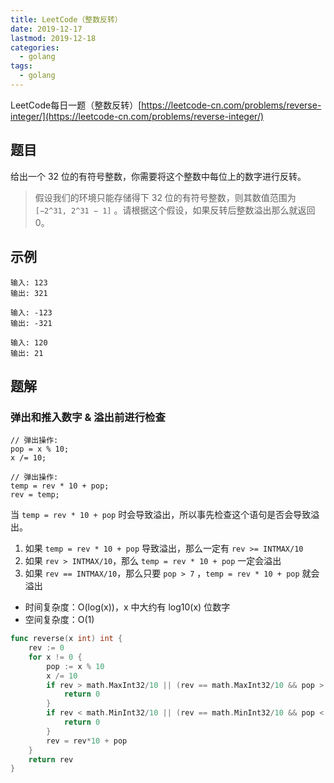 ```yaml
---
title: LeetCode（整数反转）
date: 2019-12-17
lastmod: 2019-12-18
categories:
  - golang
tags:
  - golang
---
```


LeetCode每日一题（整数反转）[https://leetcode-cn.com/problems/reverse-integer/](https://leetcode-cn.com/problems/reverse-integer/)
<!--more-->

## 题目

给出一个 32 位的有符号整数，你需要将这个整数中每位上的数字进行反转。
> 假设我们的环境只能存储得下 32 位的有符号整数，则其数值范围为 `[−2^31, 2^31 − 1]`
。请根据这个假设，如果反转后整数溢出那么就返回 0。

## 示例

```
输入: 123
输出: 321

输入: -123
输出: -321

输入: 120
输出: 21
```

## 题解
### 弹出和推入数字 & 溢出前进行检查
```
// 弹出操作:
pop = x % 10;
x /= 10;

// 弹出操作:
temp = rev * 10 + pop;
rev = temp;
```
当 `temp = rev * 10 + pop` 时会导致溢出，所以事先检查这个语句是否会导致溢出。
1. 如果 `temp = rev * 10 + pop` 导致溢出，那么一定有 `rev >= INTMAX/10`
2. 如果 `rev > INTMAX/10`，那么 `temp = rev * 10 + pop` 一定会溢出
3. 如果 `rev == INTMAX/10`，那么只要 `pop > 7` ，`temp = rev * 10 + pop` 就会溢出

- 时间复杂度：O(log(x))，x 中大约有 log10(x) 位数字
- 空间复杂度：O(1)

```go
func reverse(x int) int {
	rev := 0
	for x != 0 {
		pop := x % 10
		x /= 10
		if rev > math.MaxInt32/10 || (rev == math.MaxInt32/10 && pop > 7) {
			return 0
		}
		if rev < math.MinInt32/10 || (rev == math.MinInt32/10 && pop < -8) {
			return 0
		}
		rev = rev*10 + pop
	}
	return rev
}
```
